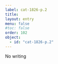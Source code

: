 ```yaml
---
label: cat-1826-p.2
title: 
layout: entry
menu: false
#toc: false
order: 102
object:
  - id: "cat-1826-p.2"
---
```



No writing
